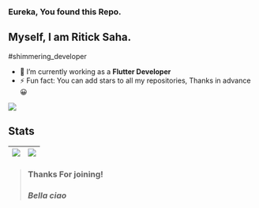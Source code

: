 ### Eureka, You found this Repo.
## Myself, I am Ritick Saha. 
#shimmering_developer

- 🔭 I’m currently working as a **Flutter Developer**
- ⚡ Fun fact: You can add stars to all my repositories, Thanks in advance 😀

![](https://hit.yhype.me/github/profile?user_id=RitickSaha)


## Stats 

| <img src="https://github-readme-stats.vercel.app/api?username=RitickSaha&show_icons=true&count_private=true" /> | <img src="https://github-readme-streak-stats.herokuapp.com/?user=RitickSaha"/> |
|:------------:|:------------:|
<!--
Here are some ideas to get you started:

- 🔭 I’m currently working on ...
- 🌱 I’m currently learning ...
- 👯 I’m looking to collaborate on ...
- 🤔 I’m looking for help with ...
- 💬 Ask me about ...
- 📫 How to reach me: ...
- 😄 Pronouns: ...
- ⚡ Fun fact:
-->

>### Thanks For joining!
>### _Bella ciao_
